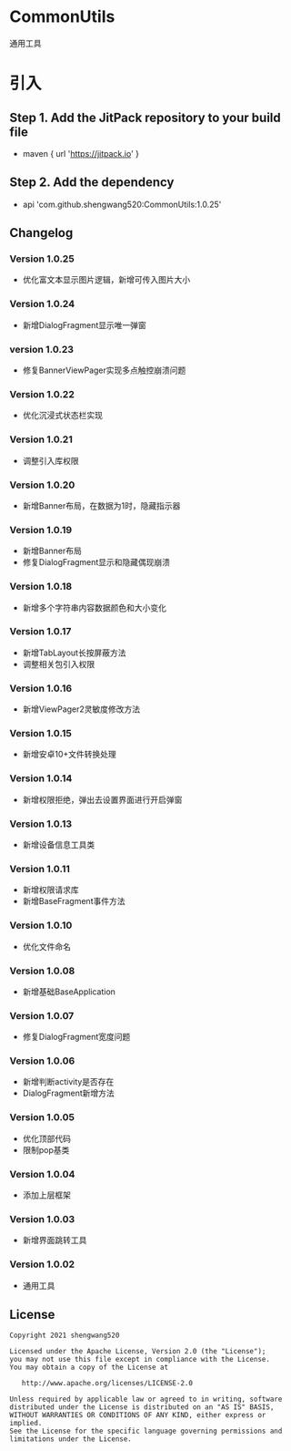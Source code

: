 # CommonUtils

通用工具

# 引入

## Step 1. Add the JitPack repository to your build file

* maven { url '<https://jitpack.io>' }

## Step 2. Add the dependency

* api 'com.github.shengwang520:CommonUtils:1.0.25'

## Changelog

### Version 1.0.25

* 优化富文本显示图片逻辑，新增可传入图片大小

### Version 1.0.24

* 新增DialogFragment显示唯一弹窗

### version 1.0.23

* 修复BannerViewPager实现多点触控崩溃问题

### Version 1.0.22

* 优化沉浸式状态栏实现

### Version 1.0.21

* 调整引入库权限

### Version 1.0.20

* 新增Banner布局，在数据为1时，隐藏指示器

### Version 1.0.19

* 新增Banner布局
* 修复DialogFragment显示和隐藏偶现崩溃

### Version 1.0.18

* 新增多个字符串内容数据颜色和大小变化

### Version 1.0.17

* 新增TabLayout长按屏蔽方法
* 调整相关包引入权限

### Version 1.0.16

* 新增ViewPager2灵敏度修改方法

### Version 1.0.15

* 新增安卓10+文件转换处理

### Version 1.0.14

* 新增权限拒绝，弹出去设置界面进行开启弹窗

### Version 1.0.13

* 新增设备信息工具类

### Version 1.0.11

* 新增权限请求库
* 新增BaseFragment事件方法

### Version 1.0.10

* 优化文件命名

### Version 1.0.08

* 新增基础BaseApplication

### Version 1.0.07

* 修复DialogFragment宽度问题

### Version 1.0.06

* 新增判断activity是否存在
* DialogFragment新增方法

### Version 1.0.05

* 优化顶部代码
* 限制pop基类

### Version 1.0.04

* 添加上层框架

### Version 1.0.03

* 新增界面跳转工具

### Version 1.0.02

* 通用工具

## License

    Copyright 2021 shengwang520

    Licensed under the Apache License, Version 2.0 (the "License");
    you may not use this file except in compliance with the License.
    You may obtain a copy of the License at

       http://www.apache.org/licenses/LICENSE-2.0

    Unless required by applicable law or agreed to in writing, software
    distributed under the License is distributed on an "AS IS" BASIS,
    WITHOUT WARRANTIES OR CONDITIONS OF ANY KIND, either express or implied.
    See the License for the specific language governing permissions and
    limitations under the License.
